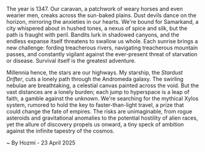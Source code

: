
The year is 1347.  Our caravan, a patchwork of weary horses and even wearier men, creaks across the sun-baked plains.  Dust devils dance on the horizon, mirroring the anxieties in our hearts. We're bound for Samarkand, a city whispered about in hushed tones, a nexus of spice and silk, but the path is fraught with peril. Bandits lurk in shadowed canyons, and the endless expanse itself threatens to swallow us whole. Each sunrise brings a new challenge: fording treacherous rivers, navigating treacherous mountain passes, and constantly vigilant against the ever-present threat of starvation or disease.  Survival itself is the greatest adventure.


Millennia hence, the stars are our highways.  My starship, the *Stardust Drifter*, cuts a lonely path through the Andromeda galaxy.  The swirling nebulae are breathtaking, a celestial canvas painted across the void.  But the vast distances are a lonely burden; each jump to hyperspace is a leap of faith, a gamble against the unknown.  We're searching for the mythical Xylos system, rumored to hold the key to faster-than-light travel, a prize that could change the fate of empires.  The risks are unimaginable, from rogue asteroids and gravitational anomalies to the potential hostility of alien races, yet the allure of discovery propels us onward, a tiny speck of ambition against the infinite tapestry of the cosmos.

~ By Hozmi - 23 April 2025
